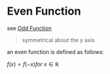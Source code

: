 # Even Function

see [Odd Function](Odd%20Function%20f725ec92250f430b9982629b75f7860a.md)

> symmetrical about the y axis
> 

an even function is defined as follows:

$f(x) = f(-x) for\ x \in \mathbb{R}$